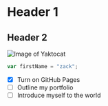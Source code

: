 # Header 1
## Header 2

![Image of Yaktocat](https://octodex.github.com/images/yaktocat.png)

``` javascript
var firstName = "zack";
```
- [x] Turn on GitHub Pages
- [ ] Outline my portfolio
- [ ] Introduce myself to the world
